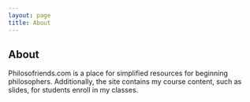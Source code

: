 ```yaml
---
layout: page
title: About
---
```

## About

Philosofriends.com is a place for simplified resources for beginning philosophers. Additionally, the site contains my course content, such as slides, for students enroll in my classes.